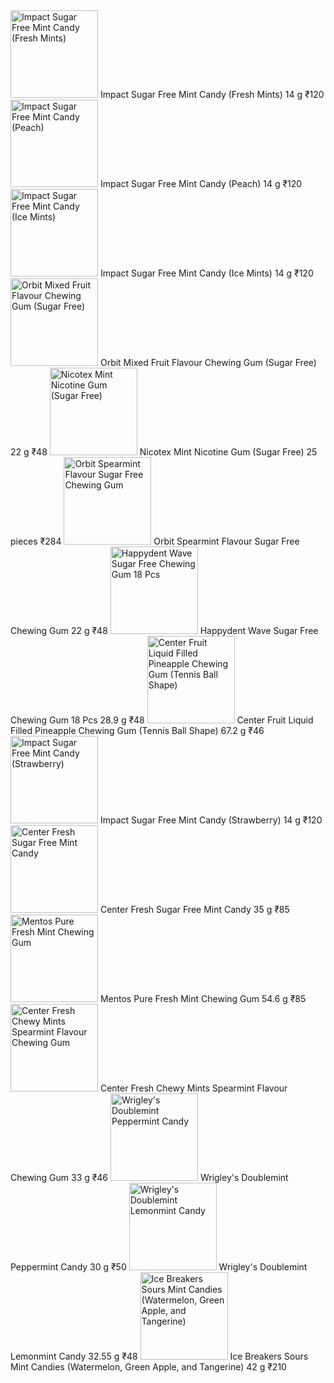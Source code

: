 <img src="https://cdn.grofers.com/cdn-cgi/image/f=auto,fit=scale-down,q=50,metadata=none,w=180/app/images/products/sliding_image/363211a.jpg?ts=1690813897" alt="Impact Sugar Free Mint Candy (Fresh Mints)" width="140" height="140" loading="lazy" style="border-radius: 0px; object-fit: fill; cursor: default;">
Impact Sugar Free Mint Candy (Fresh Mints)
14 g
₹120

<img src="https://cdn.grofers.com/cdn-cgi/image/f=auto,fit=scale-down,q=50,metadata=none,w=180/app/images/products/sliding_image/163972a.jpg?ts=1690813224" alt="Impact Sugar Free Mint Candy (Peach)" width="140" height="140" loading="lazy" style="border-radius: 0px; object-fit: fill; cursor: default;">
Impact Sugar Free Mint Candy (Peach)
14 g
₹120

<img src="https://cdn.grofers.com/cdn-cgi/image/f=auto,fit=scale-down,q=50,metadata=none,w=180/app/images/products/sliding_image/363212a.jpg?ts=1690814160" alt="Impact Sugar Free Mint Candy (Ice Mints)" width="140" height="140" loading="lazy" style="border-radius: 0px; object-fit: fill; cursor: default;">
Impact Sugar Free Mint Candy (Ice Mints)
14 g
₹120

<img src="https://cdn.grofers.com/cdn-cgi/image/f=auto,fit=scale-down,q=50,metadata=none,w=180/app/images/products/sliding_image/440073a.jpg?ts=1691835531" alt="Orbit Mixed Fruit Flavour Chewing Gum (Sugar Free)" width="140" height="140" loading="lazy" style="border-radius: 0px; object-fit: fill; cursor: default;">
Orbit Mixed Fruit Flavour Chewing Gum (Sugar Free)
22 g
₹48

<img src="https://cdn.grofers.com/cdn-cgi/image/f=auto,fit=scale-down,q=50,metadata=none,w=180/app/images/products/sliding_image/481313a.jpg?ts=1687333270" alt="Nicotex Mint Nicotine Gum (Sugar Free)" width="140" height="140" loading="lazy" style="border-radius: 0px; object-fit: fill; cursor: default;">
Nicotex Mint Nicotine Gum (Sugar Free)
25 pieces
₹284

<img src="https://cdn.grofers.com/cdn-cgi/image/f=auto,fit=scale-down,q=50,metadata=none,w=180/app/images/products/sliding_image/105159a.jpg?ts=1688443502" alt="Orbit Spearmint Flavour Sugar Free Chewing Gum" width="140" height="140" loading="lazy" style="border-radius: 0px; object-fit: fill; cursor: default;">
Orbit Spearmint Flavour Sugar Free Chewing Gum
22 g
₹48

<img src="https://cdn.grofers.com/cdn-cgi/image/f=auto,fit=scale-down,q=50,metadata=none,w=180/app/images/products/sliding_image/429851a.jpg?ts=1690813268" alt="Happydent Wave Sugar Free Chewing Gum 18 Pcs" width="140" height="140" loading="lazy" style="border-radius: 0px; object-fit: fill; cursor: default;">
Happydent Wave Sugar Free Chewing Gum 18 Pcs
28.9 g
₹48

<img src="https://cdn.grofers.com/cdn-cgi/image/f=auto,fit=scale-down,q=50,metadata=none,w=180/app/images/products/sliding_image/495587a.jpg?ts=1680680930" alt="Center Fruit Liquid Filled Pineapple Chewing Gum (Tennis Ball Shape)" width="140" height="140" loading="lazy" style="border-radius: 0px; object-fit: fill; cursor: default;">
Center Fruit Liquid Filled Pineapple Chewing Gum (Tennis Ball Shape)
67.2 g
₹46

<img src="https://cdn.grofers.com/cdn-cgi/image/f=auto,fit=scale-down,q=50,metadata=none,w=180/app/images/products/sliding_image/363209a.jpg?ts=1690815071" alt="Impact Sugar Free Mint Candy (Strawberry)" width="140" height="140" loading="lazy" style="border-radius: 0px; object-fit: fill; cursor: default;">
Impact Sugar Free Mint Candy (Strawberry)
14 g
₹120

<img src="https://cdn.grofers.com/cdn-cgi/image/f=auto,fit=scale-down,q=50,metadata=none,w=180/app/images/products/sliding_image/495586a.jpg?ts=1690813422" alt="Center Fresh Sugar Free Mint Candy" width="140" height="140" loading="lazy" style="border-radius: 0px; object-fit: fill; cursor: default;">
Center Fresh Sugar Free Mint Candy
35 g
₹85

<img src="https://cdn.grofers.com/cdn-cgi/image/f=auto,fit=scale-down,q=50,metadata=none,w=180/app/images/products/sliding_image/368388a.jpg?ts=1690813231" alt="Mentos Pure Fresh Mint Chewing Gum" width="140" height="140" loading="lazy" style="border-radius: 0px; object-fit: fill; cursor: default;">
Mentos Pure Fresh Mint Chewing Gum
54.6 g
₹85

<img src="https://cdn.grofers.com/cdn-cgi/image/f=auto,fit=scale-down,q=50,metadata=none,w=180/app/images/products/sliding_image/458221a.jpg?ts=1690815447" alt="Center Fresh Chewy Mints Spearmint Flavour Chewing Gum" width="140" height="140" loading="lazy" style="border-radius: 0px; object-fit: fill; cursor: default;">
Center Fresh Chewy Mints Spearmint Flavour Chewing Gum
33 g
₹46

<img src="https://cdn.grofers.com/cdn-cgi/image/f=auto,fit=scale-down,q=50,metadata=none,w=180/app/images/products/sliding_image/440075a.jpg?ts=1688471561" alt="Wrigley's Doublemint Peppermint Candy" width="140" height="140" loading="lazy" style="border-radius: 0px; object-fit: fill; cursor: default;">
Wrigley's Doublemint Peppermint Candy
30 g
₹50

<img src="https://cdn.grofers.com/cdn-cgi/image/f=auto,fit=scale-down,q=50,metadata=none,w=180/app/images/products/sliding_image/440074a.jpg?ts=1688471561" alt="Wrigley's Doublemint Lemonmint Candy" width="140" height="140" loading="lazy" style="border-radius: 0px; object-fit: fill; cursor: default;">
Wrigley's Doublemint Lemonmint Candy
32.55 g
₹48

<img src="https://cdn.grofers.com/cdn-cgi/image/f=auto,fit=scale-down,q=50,metadata=none,w=180/app/images/products/sliding_image/499141a.jpg?ts=1688472041" alt="Ice Breakers Sours Mint Candies (Watermelon, Green Apple, and Tangerine)" width="140" height="140" loading="lazy" style="border-radius: 0px; object-fit: fill; cursor: default;">
Ice Breakers Sours Mint Candies (Watermelon, Green Apple, and Tangerine)
42 g
₹210
